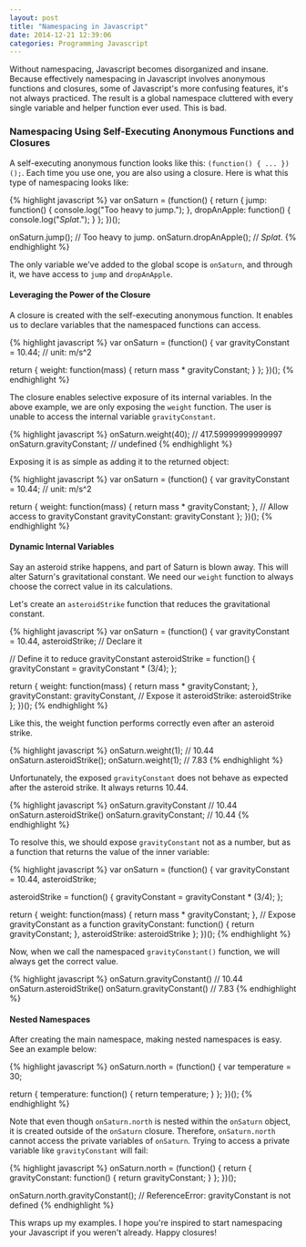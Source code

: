 ```yaml
---
layout: post
title: "Namespacing in Javascript"
date: 2014-12-21 12:39:06
categories: Programming Javascript
---
```

Without namespacing, Javascript becomes disorganized and insane. Because effectively namespacing in Javascript involves anonymous functions and closures, some of Javascript's more confusing features, it's not always practiced. The result is a global namespace cluttered with every single variable and helper function ever used. This is bad.

### Namespacing Using Self-Executing Anonymous Functions and Closures

A self-executing anonymous function looks like this: <code>(function() { ... })();</code>. Each time you use one, you are also using a closure. Here is what this type of namespacing looks like:

{% highlight javascript %}
var onSaturn = (function() {
  return {
    jump: function() { console.log("Too heavy to jump."); },
    dropAnApple: function() { console.log("*Splat*."); }
  };
})();

onSaturn.jump();
// Too heavy to jump.
onSaturn.dropAnApple();
// *Splat*.
{% endhighlight %}


The only variable we've added to the global scope is <code>onSaturn</code>, and through it, we have access to <code>jump</code> and <code>dropAnApple</code>.

#### Leveraging the Power of the Closure

A closure is created with the self-executing anonymous function. It enables us to declare variables that the namespaced functions can access.

{% highlight javascript %}
var onSaturn = (function() {
  var gravityConstant = 10.44; // unit: m/s^2

  return {
    weight: function(mass) { return mass * gravityConstant; }
  };
})();
{% endhighlight %}

The closure enables selective exposure of its internal variables. In the above example, we are only exposing the <code>weight</code> function. The user is unable to access the internal variable <code>gravityConstant</code>.

{% highlight javascript %}
onSaturn.weight(40);
// 417.59999999999997
onSaturn.gravityConstant;
// undefined
{% endhighlight %}

Exposing it is as simple as adding it to the returned object:

{% highlight javascript %}
var onSaturn = (function() {
  var gravityConstant = 10.44; // unit: m/s^2

  return {
    weight: function(mass) { return mass * gravityConstant; },
    // Allow access to gravityConstant
    gravityConstant: gravityConstant
  };
})();
{% endhighlight %}

#### Dynamic Internal Variables

Say an asteroid strike happens, and part of Saturn is blown away. This will alter Saturn's gravitational constant. We need our <code>weight</code> function to always choose the correct value in its calculations. 

Let's create an <code>asteroidStrike</code> function that reduces the gravitational constant.

{% highlight javascript %}
var onSaturn = (function() {
  var gravityConstant = 10.44,
      asteroidStrike; // Declare it

  // Define it to reduce gravityConstant
  asteroidStrike = function() {
    gravityConstant = gravityConstant * (3/4);
  };

  return {
    weight: function(mass) { return mass * gravityConstant; },
    gravityConstant: gravityConstant,
    // Expose it
    asteroidStrike: asteroidStrike
  };
})();
{% endhighlight %}

Like this, the weight function performs correctly even after an asteroid strike.

{% highlight javascript %}
onSaturn.weight(1);
// 10.44
onSaturn.asteroidStrike();
onSaturn.weight(1);
// 7.83
{% endhighlight %}

Unfortunately, the exposed <code>gravityConstant</code> does not behave as expected after the asteroid strike. It always returns 10.44.

{% highlight javascript %}
onSaturn.gravityConstant
// 10.44
onSaturn.asteroidStrike()
onSaturn.gravityConstant;
// 10.44
{% endhighlight %}

To resolve this, we should expose <code>gravityConstant</code> not as a number, but as a function that returns the value of the inner variable:

{% highlight javascript %}
var onSaturn = (function() {
  var gravityConstant = 10.44,
      asteroidStrike;

  asteroidStrike = function() {
    gravityConstant = gravityConstant * (3/4);
  };

  return {
    weight: function(mass) { return mass * gravityConstant; },
    // Expose gravityConstant as a function
    gravityConstant: function() { return gravityConstant; },
    asteroidStrike: asteroidStrike
  };
})();
{% endhighlight %}

Now, when we call the namespaced <code>gravityConstant()</code> function, we will always get the correct value.

{% highlight javascript %}
onSaturn.gravityConstant()
// 10.44
onSaturn.asteroidStrike()
onSaturn.gravityConstant()
// 7.83
{% endhighlight %}

#### Nested Namespaces

After creating the main namespace, making nested namespaces is easy. See an example below:

{% highlight javascript %}
onSaturn.north = (function() {
  var temperature = 30;

  return {
    temperature: function() { return temperature; }
  };
})();
{% endhighlight %}

Note that even though <code>onSaturn.north</code> is nested within the <code>onSaturn</code> object, it is created outside of the <code>onSaturn</code> closure. Therefore, <code>onSaturn.north</code> cannot access the private variables of <code>onSaturn</code>. Trying to access a private variable like <code>gravityConstant</code> will fail:

{% highlight javascript %}
onSaturn.north = (function() {
  return {
    gravityConstant: function() { return gravityConstant; }
  };
})();

onSaturn.north.gravityConstant();
// ReferenceError: gravityConstant is not defined
{% endhighlight %}

This wraps up my examples. I hope you're inspired to start namespacing your Javascript if you weren't already. Happy closures!
